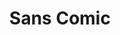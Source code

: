 ---
inv_num: 2008-079
add_credit:
url: 2008-079-sans-comic
title: Sans Comic
year: '2008'
display_year: '2008'
medium: PDF
dims:
pitch: "​Whitney Biennial press release in comic sans. Distributed to biennial press
  list."
ps: "​Made as part of Dexter Sinister’s True Mirror reflections on the 2008 Whitney
  Biennial, this was emailed to the Whitney’s press list…. FYI: no one noticed the
  font. LOL. :)"
live_url:
youtube:
related_code:
subheading:
download: arcangel-sans-comic.pdf
commission:
layout: things-i-made
---